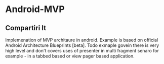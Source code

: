 # Android-MVP
## Compartiri It
Implemenation of MVP architaure in android. Example is based on official Android Architecture Blueprints [beta]. Todo exmaple govein there
is very high level and don't covers uses of presenter in multi fragment senaro for example - in a tabbed based or view pager based
application.

